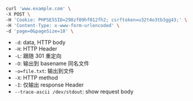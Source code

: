 ```sh
curl 'www.example.com' \
-X POST \
-H 'Cookie: PHPSESSID=298zf09hf012fh2; csrftoken=u32t4o3tb3gg43;' \
-H 'Content-Type: x-www-form-urlencoded' \
-d 'page=0&pageSize=10' \
```

- `-d`: data, HTTP body
- `-H`: HTTP Header
- `-L`: 跟随 301 重定向
- `-O`: 输出到 basename 同名文件
- `-o=file.txt`: 输出到文件
- `-X`: HTTP method
- `-I`: 仅输出 response Header
- `--trace-ascii /dev/stdout`: show request body


